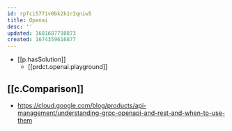 ```yaml
---
id: rpfci577iv0bk2k1r2qniw5
title: Openai
desc: ''
updated: 1681687798873
created: 1674359616877
---
```


- [[p.hasSolution]]
  - [[prdct.openai.playground]]

## [[c.Comparison]]

- https://cloud.google.com/blog/products/api-management/understanding-grpc-openapi-and-rest-and-when-to-use-them